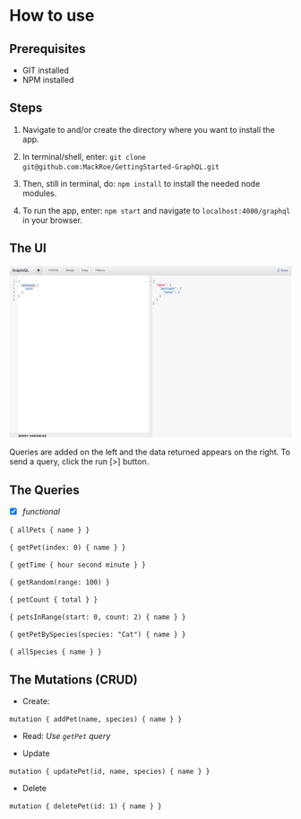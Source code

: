 # How to use

## Prerequisites
- GIT installed
- NPM installed

## Steps
1. Navigate to and/or create the directory where you want to install the app.
2. In terminal/shell, enter: `git clone git@github.com:MackRoe/GettingStarted-GraphQL.git`

3. Then, still in terminal, do: `npm install` to install the needed node modules.
4. To run the app, enter: `npm start` and navigate to `localhost:4000/graphql` in your browser.

## The UI
![The User Interface](UserInterface.png)

Queries are added on the left and the data returned appears on the right. To send a query, click the run [>] button.

## The Queries

- [x] *functional*

`{
  allPets {
    name
  }
}`


`{
  getPet(index: 0) {
    name
  }
}`


`{
  getTime {
    hour
    second
    minute
  }
}`


`{
  getRandom(range: 100)
}`


`{
  petCount {
    total
  }
}`

`{
  petsInRange(start: 0, count: 2) {
    name
  }
}`


`{
  getPetBySpecies(species: "Cat") {
    name
  }
}`

`{
  allSpecies {
    name
  }
}`

## The Mutations (CRUD)

- Create:

`mutation {
    addPet(name, species) {
        name
    }
 }`

 - Read: *Use `getPet` query*


- Update


 `mutation {
     updatePet(id, name, species) {
         name
     }
  }`

- Delete

`mutation {
  deletePet(id: 1) {
    name
  }
}`

